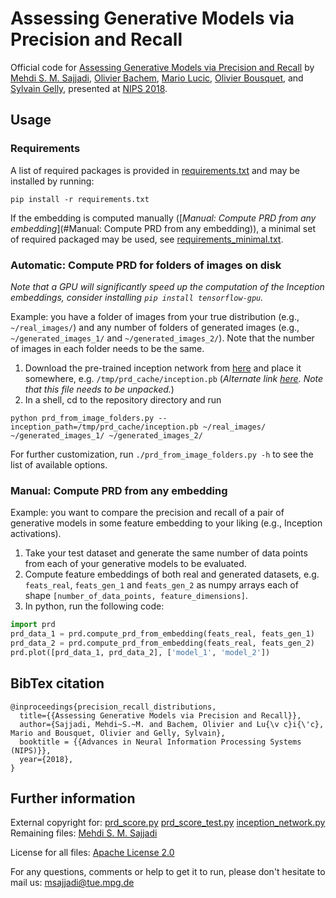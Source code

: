 # Assessing Generative Models via Precision and Recall

Official code for [Assessing Generative Models via Precision and Recall](https://arxiv.org/abs/1806.00035) by [Mehdi S. M. Sajjadi](http://msajjadi.com), [Olivier Bachem](http://olivierbachem.ch/), [Mario Lucic](https://ai.google/research/people/MarioLucic), [Olivier Bousquet](https://ai.google/research/people/OlivierBousquet), and [Sylvain Gelly](https://ai.google/research/people/SylvainGelly), presented at [NIPS 2018](https://nips.cc/).

## Usage
### Requirements
A list of required packages is provided in [requirements.txt](requirements.txt) and may be installed by running:
```shell
pip install -r requirements.txt
```

If the embedding is computed manually ([_Manual: Compute PRD from any embedding_](#Manual: Compute PRD from any embedding)), a minimal set of required packaged may be used, see [requirements_minimal.txt](requirements_minimal.txt).

### Automatic: Compute PRD for folders of images on disk
_Note that a GPU will significantly speed up the computation of the Inception embeddings, consider installing `pip install tensorflow-gpu`._

Example: you have a folder of images from your true distribution (e.g., `~/real_images/`) and any number of folders of generated images (e.g., `~/generated_images_1/` and `~/generated_images_2/`). Note that the number of images in each folder needs to be the same.

1. Download the pre-trained inception network from [here](https://owncloud.tuebingen.mpg.de/index.php/s/ef7QgkaX544nzcZ) and place it somewhere, e.g. `/tmp/prd_cache/inception.pb` (_Alternate link [here](http://download.tensorflow.org/models/image/imagenet/inception-2015-12-05.tgz). Note that this file needs to be unpacked._)
2. In a shell, cd to the repository directory and run
```shell
python prd_from_image_folders.py --inception_path=/tmp/prd_cache/inception.pb ~/real_images/ ~/generated_images_1/ ~/generated_images_2/
```

For further customization, run `./prd_from_image_folders.py -h` to see the list of available options.

### Manual: Compute PRD from any embedding
Example: you want to compare the precision and recall of a pair of generative models in some feature embedding to your liking (e.g., Inception activations).

1. Take your test dataset and generate the same number of data points from each of your generative models to be evaluated.
2. Compute feature embeddings of both real and generated datasets, e.g. `feats_real`, `feats_gen_1` and `feats_gen_2` as numpy arrays each of shape `[number_of_data_points, feature_dimensions]`.
3. In python, run the following code:
```python
import prd
prd_data_1 = prd.compute_prd_from_embedding(feats_real, feats_gen_1)
prd_data_2 = prd.compute_prd_from_embedding(feats_real, feats_gen_2)
prd.plot([prd_data_1, prd_data_2], ['model_1', 'model_2'])
```

## BibTex citation
```
@inproceedings{precision_recall_distributions,
  title={{Assessing Generative Models via Precision and Recall}},
  author={Sajjadi, Mehdi~S.~M. and Bachem, Olivier and Lu{\v c}i{\'c}, Mario and Bousquet, Olivier and Gelly, Sylvain},
  booktitle = {{Advances in Neural Information Processing Systems (NIPS)}},
  year={2018},
}
```

## Further information
External copyright for: [prd_score.py](https://github.com/google/compare_gan/blob/master/compare_gan/src/prd_score.py) [prd_score_test.py](https://github.com/google/compare_gan/blob/master/compare_gan/src/prd_score_test.py)
[inception_network.py](https://github.com/google/compare_gan/blob/master/compare_gan/src/fid_score.py)<br>
Remaining files: [Mehdi S. M. Sajjadi](http://msajjadi.com)<br>

License for all files: [Apache License 2.0](LICENCE)

For any questions, comments or help to get it to run, please don't hesitate to mail us: <msajjadi@tue.mpg.de>
